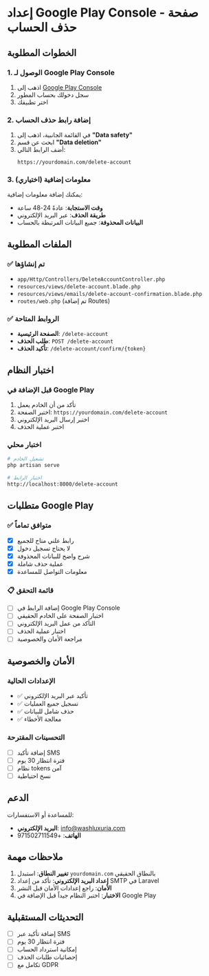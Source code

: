 # إعداد Google Play Console - صفحة حذف الحساب

## الخطوات المطلوبة

### 1. الوصول لـ Google Play Console
1. اذهب إلى [Google Play Console](https://play.google.com/console)
2. سجل دخولك بحساب المطور
3. اختر تطبيقك

### 2. إضافة رابط حذف الحساب
1. في القائمة الجانبية، اذهب إلى **"Data safety"**
2. ابحث عن قسم **"Data deletion"**
3. أضف الرابط التالي:
   ```
   https://yourdomain.com/delete-account
   ```

### 3. معلومات إضافية (اختياري)
يمكنك إضافة معلومات إضافية:
- **وقت الاستجابة**: عادةً 24-48 ساعة
- **طريقة الحذف**: عبر البريد الإلكتروني
- **البيانات المحذوفة**: جميع البيانات المرتبطة بالحساب

## الملفات المطلوبة

### ✅ تم إنشاؤها
- `app/Http/Controllers/DeleteAccountController.php`
- `resources/views/delete-account.blade.php`
- `resources/views/emails/delete-account-confirmation.blade.php`
- `routes/web.php` (تم إضافة Routes)

### ✅ الروابط المتاحة
- **الصفحة الرئيسية**: `/delete-account`
- **طلب الحذف**: `POST /delete-account`
- **تأكيد الحذف**: `/delete-account/confirm/{token}`

## اختبار النظام

### قبل الإضافة في Google Play
1. تأكد من أن الخادم يعمل
2. اختبر الصفحة: `https://yourdomain.com/delete-account`
3. اختبر إرسال البريد الإلكتروني
4. اختبر عملية الحذف

### اختبار محلي
```bash
# تشغيل الخادم
php artisan serve

# اختبار الرابط
http://localhost:8000/delete-account
```

## متطلبات Google Play

### ✅ متوافق تماماً
- [x] رابط علني متاح للجميع
- [x] لا يحتاج تسجيل دخول
- [x] شرح واضح للبيانات المحذوفة
- [x] عملية حذف شاملة
- [x] معلومات التواصل للمساعدة

### 📋 قائمة التحقق
- [ ] إضافة الرابط في Google Play Console
- [ ] اختبار الصفحة على الخادم الحقيقي
- [ ] التأكد من عمل البريد الإلكتروني
- [ ] اختبار عملية الحذف
- [ ] مراجعة الأمان والخصوصية

## الأمان والخصوصية

### الإعدادات الحالية
- ✅ تأكيد عبر البريد الإلكتروني
- ✅ تسجيل جميع العمليات
- ✅ حذف شامل للبيانات
- ✅ معالجة الأخطاء

### التحسينات المقترحة
- [ ] إضافة تأكيد SMS
- [ ] فترة انتظار 30 يوم
- [ ] نظام tokens آمن
- [ ] نسخ احتياطية

## الدعم

للمساعدة أو الاستفسارات:
- **البريد الإلكتروني**: info@washluxuria.com
- **الهاتف**: +971502711549

## ملاحظات مهمة

1. **تغيير النطاق**: استبدل `yourdomain.com` بالنطاق الحقيقي
2. **إعداد البريد الإلكتروني**: تأكد من إعداد SMTP في Laravel
3. **الأمان**: راجع إعدادات الأمان قبل النشر
4. **الاختبار**: اختبر النظام جيداً قبل الإضافة في Google Play

## التحديثات المستقبلية

- [ ] إضافة تأكيد عبر SMS
- [ ] فترة انتظار 30 يوم
- [ ] إمكانية استرداد الحساب
- [ ] إحصائيات طلبات الحذف
- [ ] تكامل مع GDPR 